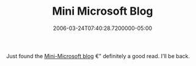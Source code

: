 ﻿---
title: Mini Microsoft Blog
date: "2006-03-24T07:40:28.7200000-05:00"
description: Just found the Mini-Microsoft blog €" definitely a good read. I'll be back.
featuredImage: /img/default-post-image.jpg
---

Just found the [Mini-Microsoft blog](http://minimsft.blogspot.com/) €" definitely a good read. I'll be back.

